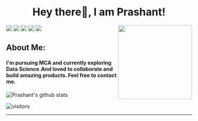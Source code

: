 <!--
**prashantlv/prashantlv** is a ✨ _special_ ✨ repository because its `README.md` (this file) appears on your GitHub profile.

Here are some ideas to get you started:

- 🔭 I’m currently working on ...
- 🌱 I’m currently learning ...
- 👯 I’m looking to collaborate on ...
- 🤔 I’m looking for help with ...
- 💬 Ask me about ...
- 📫 How to reach me: ...
- 😄 Pronouns: ...
- ⚡ Fun fact: ...
-->
<h1 align= "center"><b>Hey there👋, I am Prashant!</b></h1>

<img align='right' src='https://user-images.githubusercontent.com/5713670/87202985-820dcb80-c2b6-11ea-9f56-7ec461c497c3.gif' width='200"'>

[![](https://img.shields.io/badge/Twitter-Marshall-blue)](https://twitter.com/CicadaMaster)
[![](https://img.shields.io/badge/LinkedIn-Prashant-blue)](https://www.linkedin.com/in/prashantshukla15)
[![](https://img.shields.io/badge/HackerRank-prashantshukla-brightgreen)](https://www.hackerrank.com/prashantshukla15)
[![](https://img.shields.io/badge/Gmail-pshukla@gmail.com-red)](mailto:shukla.prashant689@gmail.com)
[![](https://img.shields.io/badge/Website-prashantshukla.codes-important)](https://www.prashantshukla.codes)

## About Me:
<h4>I'm pursuing MCA and currently exploring Data Science.And loved to collaborate and build amazing products.
Feel free to contact me.</h4>

![Prashant's github stats](https://github-readme-stats.vercel.app/api?username=prashantlv&hide=["issues"]&show_icons=true)

![visitors](https://visitor-badge.glitch.me/badge?page_id=prashantlv.prashantlv)

---

